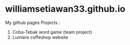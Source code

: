 # williamsetiawan33.github.io
My github pages
Projects :
1. Coba-Tebak word game (team project)
2. Lumiere coffeshop website
